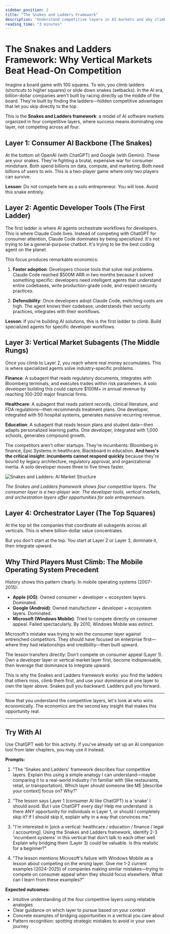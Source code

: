 ```yaml
---
sidebar_position: 2
title: "The Snakes and Ladders Framework"
description: "Understand competitive layers in AI markets and why climbing ladders beats competing head-on."
reading_time: "3 minutes"
---
```


# The Snakes and Ladders Framework: Why Vertical Markets Beat Head-On Competition

Imagine a board game with 100 squares. To win, you climb ladders (shortcuts to higher squares) or slide down snakes (setbacks). In the AI era, billion-dollar companies aren't built by racing directly up the middle of the board. They're built by finding the ladders—hidden competitive advantages that let you skip directly to the top.

This is the **Snakes and Ladders framework**: a model of AI software markets organized in four competitive layers, where success means dominating one layer, not competing across all four.

## Layer 1: Consumer AI Backbone (The Snakes)

At the bottom sit OpenAI (with ChatGPT) and Google (with Gemini). These are your snakes. They're fighting a brutal, expensive war for consumer mindshare. Both spend billions on data, compute, and marketing. Both need billions of users to win. This is a two-player game where only two players can survive.

**Lesson**: Do not compete here as a solo entrepreneur. You will lose. Avoid this snake entirely.

## Layer 2: Agentic Developer Tools (The First Ladder)

The first ladder is where AI agents orchestrate workflows for developers. This is where Claude Code lives. Instead of competing with ChatGPT for consumer attention, Claude Code dominates by being *specialized*. It's not trying to be a general-purpose chatbot. It's trying to be the best coding agent on the planet.

This focus produces remarkable economics:

1. **Faster adoption**: Developers choose tools that solve real problems. Claude Code reached $500M ARR in two months because it solved something specific: developers need intelligent agents that understand entire codebases, write production-grade code, and respect security practices.

2. **Defensibility**: Once developers adopt Claude Code, switching costs are high. The agent knows their codebase, understands their security practices, integrates with their workflows.

**Lesson**: If you're building AI solutions, this is the first ladder to climb. Build specialized agents for specific developer workflows.

## Layer 3: Vertical Market Subagents (The Middle Rungs)

Once you climb to Layer 2, you reach where real money accumulates. This is where specialized agents solve industry-specific problems.

**Finance**: A subagent that reads regulatory documents, integrates with Bloomberg terminals, and executes trades within risk parameters. A solo developer building this could capture $100M+ in annual revenue by reaching 100-200 major financial firms.

**Healthcare**: A subagent that reads patient records, clinical literature, and FDA regulations—then recommends treatment plans. One developer, integrated with 50 hospital systems, generates massive recurring revenue.

**Education**: A subagent that reads lesson plans and student data—then adapts personalized learning paths. One developer, integrated with 1,000 schools, generates compound growth.

The competitors aren't other startups. They're incumbents: Bloomberg in finance, Epic Systems in healthcare, Blackboard in education. **And here's the critical insight: incumbents cannot respond quickly** because they're bound by legacy architecture, regulatory approval, and organizational inertia. A solo developer moves three to five times faster.

![Snakes and Ladders: AI Market Structure](/img/snakes_ladders.jpg)

*The Snakes and Ladders framework shows four competitive layers. The consumer layer is a two-player war. The developer tools, vertical markets, and orchestration layers offer opportunities for solo entrepreneurs.*

## Layer 4: Orchestrator Layer (The Top Squares)

At the top sit the companies that coordinate all subagents across all verticals. This is where billion-dollar value concentrates.

But you don't start at the top. You start at Layer 2 or Layer 3, dominate it, then integrate upward.

## Why Third Players Must Climb: The Mobile Operating System Precedent

History shows this pattern clearly. In mobile operating systems (2007-2015):

- **Apple (iOS)**: Owned consumer + developer + ecosystem layers. Dominated.
- **Google (Android)**: Owned manufacturer + developer + ecosystem layers. Dominated.
- **Microsoft (Windows Mobile)**: Tried to compete directly on consumer appeal. Failed spectacularly. By 2010, Windows Mobile was extinct.

Microsoft's mistake was trying to win the consumer layer against entrenched competitors. They should have focused on enterprise first—where they had relationships and credibility—then built upward.

The lesson transfers directly: Don't compete on consumer appeal (Layer 1). Own a developer layer or vertical market layer first, become indispensable, then leverage that dominance to integrate upward.

This is why the Snakes and Ladders framework works: you find the ladders that others miss, climb them first, and use your dominance at one layer to own the layer above. Snakes pull you backward. Ladders pull you forward.

---

Now that you understand the competitive layers, let's look at who wins economically. The economics are the second key insight that makes this opportunity real.

---

## Try With AI

Use ChatGPT web for this activity. If you've already set up an AI companion tool from later chapters, you may use it instead.

**Prompts:**

1) "The 'Snakes and Ladders' framework describes four competitive layers. Explain this using a simple analogy I can understand—maybe comparing it to a real-world industry I'm familiar with (like restaurants, retail, or transportation). Which layer should someone like ME [describe your context] focus on? Why?"

2) "The lesson says Layer 1 (consumer AI like ChatGPT) is a 'snake' I should avoid. But I use ChatGPT every day! Help me understand: is there ANY opportunity for individuals in Layer 1, or should I completely skip it? If I should skip it, explain why in a way that convinces me."

3) "I'm interested in [pick a vertical: healthcare / education / finance / legal / accounting]. Using the Snakes and Ladders framework, identify 2-3 'incumbent systems' in this vertical that don't talk to each other well. Explain why bridging them (Layer 3) could be valuable. Is this realistic for a beginner?"

4) "The lesson mentions Microsoft's failure with Windows Mobile as a lesson about competing on the wrong layer. Give me 1-2 current examples (2024-2025) of companies making similar mistakes—trying to compete on consumer appeal when they should focus elsewhere. What can I learn from these examples?"

**Expected outcomes:**

- Intuitive understanding of the four competitive layers using relatable analogies
- Clear guidance on which layer to pursue based on your context
- Concrete examples of bridging opportunities in a vertical you care about
- Pattern recognition: spotting strategic mistakes to avoid in your own journey
